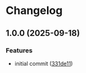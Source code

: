 # Changelog

## 1.0.0 (2025-09-18)


### Features

* initial commit ([331de11](https://github.com/jchantrell/exiledb/commit/331de11f0b172859ff829a19aa55b5e64aa7e5ce))
